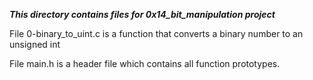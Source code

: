 ***This directory contains files for 0x14_bit_manipulation project***

File 0-binary_to_uint.c is a function that converts a binary number to an unsigned int <br>

File main.h is a header file which contains all function prototypes. <br>